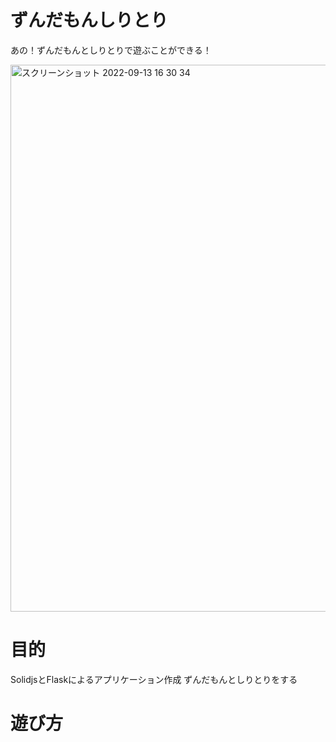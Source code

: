 # ずんだもんしりとり

あの！ずんだもんとしりとりで遊ぶことができる！

<img width="875" alt="スクリーンショット 2022-09-13 16 30 34" src="https://user-images.githubusercontent.com/73931800/189838994-83fc6396-efb8-43da-a5dc-354c4abfbfc4.png">

# 目的

SolidjsとFlaskによるアプリケーション作成
ずんだもんとしりとりをする

# 遊び方
